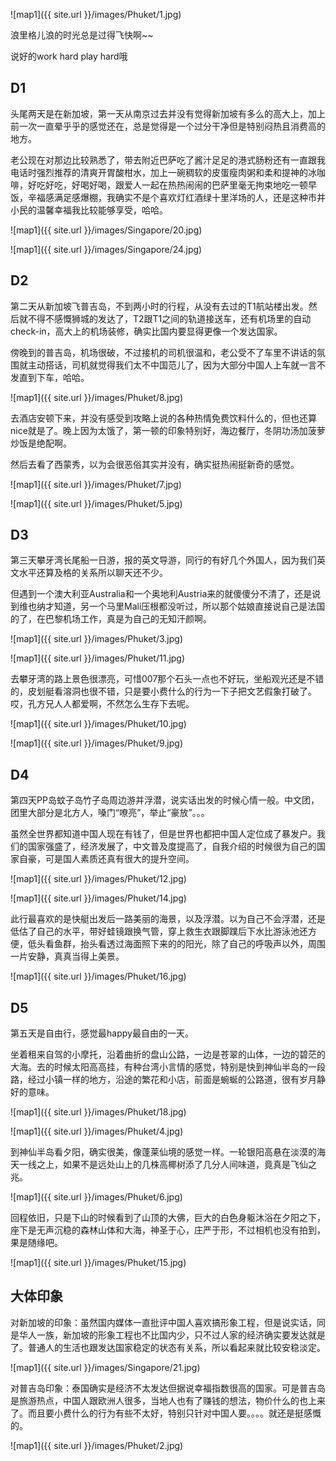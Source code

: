 
![map1]({{ site.url }}/images/Phuket/1.jpg)

浪里格儿浪的时光总是过得飞快啊~~ 

说好的work hard play hard哦

## D1

头尾两天是在新加坡，第一天从南京过去并没有觉得新加坡有多么的高大上，加上前一次一直晕乎乎的感觉还在，总是觉得是一个过分干净但是特别闷热且消费高的地方。

老公现在对那边比较熟悉了，带去附近巴萨吃了酱汁足足的港式肠粉还有一直跟我电话时强烈推荐的清爽开胃酸柑水，加上一碗稠软的皮蛋瘦肉粥和柔和提神的冰咖啡，好吃好吃，好喝好喝，跟爱人一起在热热闹闹的巴萨里毫无拘束地吃一顿早饭，辛福感满足感爆棚，我确实不是个喜欢灯红酒绿十里洋场的人，还是这种市井小民的温馨幸福我比较能够享受，哈哈。

![map1]({{ site.url }}/images/Singapore/20.jpg)

![map1]({{ site.url }}/images/Singapore/24.jpg)


## D2

第二天从新加坡飞普吉岛，不到两小时的行程，从没有去过的T1航站楼出发。然后就不得不感慨狮城的发达了，T2跟T1之间的轨道接送车，还有机场里的自动check-in，高大上的机场装修，确实比国内要显得更像一个发达国家。

傍晚到的普吉岛，机场很破，不过接机的司机很温和，老公受不了车里不讲话的氛围就主动搭话，司机就觉得我们太不中国范儿了，因为大部分中国人上车就一言不发直到下车，哈哈。

![map1]({{ site.url }}/images/Phuket/8.jpg)

去酒店安顿下来，并没有感受到攻略上说的各种热情免费饮料什么的，但也还算nice就是了。晚上因为太饿了，第一顿的印象特别好，海边餐厅，冬阴功汤加菠萝炒饭是绝配啊。

然后去看了西蒙秀，以为会很恶俗其实并没有，确实挺热闹挺新奇的感觉。

![map1]({{ site.url }}/images/Phuket/7.jpg)

![map1]({{ site.url }}/images/Phuket/5.jpg)

## D3

第三天攀牙湾长尾船一日游，报的英文导游，同行的有好几个外国人，因为我们英文水平还算及格的关系所以聊天还不少。

但遇到一个澳大利亚Australia和一个奥地利Austria来的就傻傻分不清了，还是说到维也纳才知道，另一个马里Mali压根都没听过，所以那个姑娘直接说自己是法国的了，在巴黎机场工作，真是为自己的无知汗颜啊。

![map1]({{ site.url }}/images/Phuket/3.jpg)

![map1]({{ site.url }}/images/Phuket/11.jpg)

去攀牙湾的路上景色很漂亮，可惜007那个石头一点也不好玩，坐船观光还是不错的，皮划艇看溶洞也很不错，只是要小费什么的行为一下子把文艺假象打破了。哎，孔方兄人人都爱啊，不然怎么生存下去呢。

![map1]({{ site.url }}/images/Phuket/10.jpg)

![map1]({{ site.url }}/images/Phuket/9.jpg)

## D4

第四天PP岛蚊子岛竹子岛周边游并浮潜，说实话出发的时候心情一般。中文团，团里大部分是北方人，嗓门“嘹亮”，举止“豪放”。。。

虽然全世界都知道中国人现在有钱了，但是世界也都把中国人定位成了暴发户。我们的国家强盛了，经济发展了，中文普及度提高了，自我介绍的时候很为自己的国家自豪，可是国人素质还真有很大的提升空间。

![map1]({{ site.url }}/images/Phuket/12.jpg)

![map1]({{ site.url }}/images/Phuket/14.jpg)

此行最喜欢的是快艇出发后一路美丽的海景，以及浮潜。以为自己不会浮潜，还是低估了自己的水平，带好蛙镜跟换气管，穿上救生衣跟脚蹼后下水比游泳池还方便，低头看鱼群，抬头看透过海面照下来的的阳光，除了自己的呼吸声以外，周围一片安静，真真当得上美景。

![map1]({{ site.url }}/images/Phuket/16.jpg)

## D5

第五天是自由行，感觉最happy最自由的一天。

坐着租来自驾的小摩托，沿着曲折的盘山公路，一边是苍翠的山体，一边的碧茫的大海。去的时候太阳高高挂，有种台湾小言情的感觉，特别是快到神仙半岛的一段路，经过小镇一样的地方，沿途的繁花和小店，前面是蜿蜒的公路道，很有岁月静好的意味。

![map1]({{ site.url }}/images/Phuket/18.jpg)

![map1]({{ site.url }}/images/Phuket/4.jpg)

到神仙半岛看夕阳，确实很美，像蓬莱仙境的感觉一样。一轮银阳高悬在淡漠的海天一线之上，如果不是远处山上的几株高椰树添了几分人间味道，竟真是飞仙之兆。

![map1]({{ site.url }}/images/Phuket/6.jpg)

回程依旧，只是下山的时候看到了山顶的大佛，巨大的白色身躯沐浴在夕阳之下，座下是无声沉稳的森林山体和大海，神圣于心，庄严于形，不过相机也没有拍到，果是随缘吧。

![map1]({{ site.url }}/images/Phuket/15.jpg)


## 大体印象

对新加坡的印象：虽然国内媒体一直批评中国人喜欢搞形象工程，但是说实话，同是华人一族，新加坡的形象工程也不比国内少，只不过人家的经济确实要发达就是了。普通人的生活也跟发达国家稳定的状态有关系，所以看起来就比较安稳淡定。

![map1]({{ site.url }}/images/Singapore/21.jpg)

对普吉岛印象：泰国确实是经济不太发达但据说幸福指数很高的国家。可是普吉岛是旅游热点，中国人跟欧洲人很多，当地人也有了赚钱的想法，物价什么的也上来了。而且要小费什么的行为有些不太好，特别只针对中国人要。。。。就还是挺感慨的。

![map1]({{ site.url }}/images/Phuket/2.jpg)